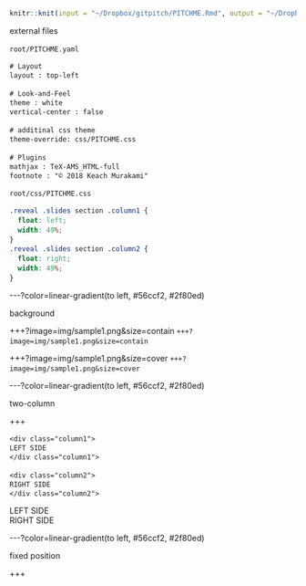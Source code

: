 
```r
knitr::knit(input = "~/Dropbox/gitpitch/PITCHME.Rmd", output = "~/Dropbox/gitpitch/PITCHME.md")
```

external files

`root/PITCHME.yaml`
```
# Layout
layout : top-left

# Look-and-Feel
theme : white
vertical-center : false

# additinal css theme
theme-override: css/PITCHME.css

# Plugins
mathjax : TeX-AMS_HTML-full
footnote : "© 2018 Keach Murakami"
```

`root/css/PITCHME.css`
```css
.reveal .slides section .column1 {
  float: left;
  width: 49%;
}
.reveal .slides section .column2 {
  float: right;
  width: 49%;
}
```

---?color=linear-gradient(to left, #56ccf2, #2f80ed)
<!-- .slide: class="center" -->

background

+++?image=img/sample1.png&size=contain
`+++?image=img/sample1.png&size=contain`

+++?image=img/sample1.png&size=cover
`+++?image=img/sample1.png&size=cover`





---?color=linear-gradient(to left, #56ccf2, #2f80ed)
<!-- .slide: class="center" -->

two-column

+++

```
<div class="column1">
LEFT SIDE
</div class="column1">

<div class="column2">
RIGHT SIDE
</div class="column2">
```

<div class="column1">
LEFT SIDE
</div class="column1">

<div class="column2">
RIGHT SIDE
</div class="column2">


---?color=linear-gradient(to left, #56ccf2, #2f80ed)
<!-- .slide: class="center" -->

fixed position

+++

<div style="position:relative; left:0px; top:0px; width:500px; height:500px">
  <div class="fragment" data-fragment-index = "1" style="position:absolute; left:0px; top:0px; width:500px; height:500px>
    ![](img/sample1.png)
  </div>
  <div class="fragment" data-fragment-index = "2" style="position:absolute; left:0px; top:0px; width:500px; height:500px>
    ![](img/sample2.png)
  </div>
</div>

+++

```
<div style="position:relative; left:0px; top:0px; width:500px; height:500px">
  <div class="fragment" data-fragment-index = "1" style="position:absolute; left:0px; top:0px; width:500px; height:500px>
    ![](img/sample1.png)
  </div>
  <div class="fragment" data-fragment-index = "2" style="position:absolute; left:0px; top:0px; width:500px; height:500px>
    ![](img/sample2.png)
  </div>
</div>
```

@[1, 8](generate fixed rectangle)
@[2-4](display the first plot using ‘fragment’)
@[5-7](display the second plot using ‘fragment’)
